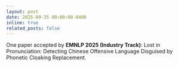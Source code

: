 ```yaml
---
layout: post
date: 2025-09-25 00:00:00-0400
inline: true
related_posts: false
---
```


One paper accepted by **EMNLP 2025 (Industry Track)**: Lost in Pronunciation: Detecting Chinese Offensive Language Disguised by Phonetic Cloaking Replacement.